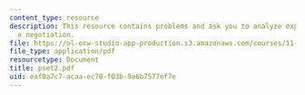```yaml
---
content_type: resource
description: This resource contains problems and ask you to analyze experience in
  a negotiation.
file: https://ol-ocw-studio-app-production.s3.amazonaws.com/courses/11-011-the-art-and-science-of-negotiation-spring-2006/eaf0a7c7acaaec70f03b9a6b7577ef7e_pset2.pdf
file_type: application/pdf
resourcetype: Document
title: pset2.pdf
uid: eaf0a7c7-acaa-ec70-f03b-9a6b7577ef7e
---
```

